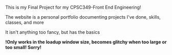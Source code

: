 This is my Final Project for my CPSC349-Front End Engineering!

The website is a personal portfolio documenting projects I've done, skills, classes, and more

It isn't anything too fancy, but has the basics

**!Only works in the loadup window size, becomes glitchy when too large or too small! Sorry!**
